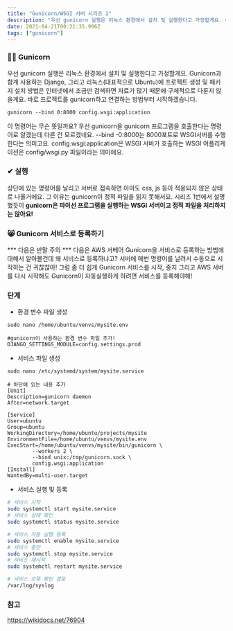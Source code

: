 ```yaml
---
title: "Gunicorn/WSGI 서버 시리즈 2"
description: "우선 gunicorn 실행은 리눅스 환경에서 설치 및 실행한다고 가정할게요. Gunicorn과 함계 사용하는 Django, 그리고 리눅스(대표적으로 Ubuntu)에 프로젝트 생성 및 패키지 설치 방법은 인터넷에서 조금만 검색하면 자료가 많기 때문에 구체적으로 다룬지 않"
date: 2021-04-21T00:21:35.996Z
tags: ["gunicorn"]
---
```

### 🤷‍♀️ Gunicorn
우선 gunicorn 실행은 리눅스 환경에서 설치 및 실행한다고 가정할게요. Gunicorn과 함계 사용하는 Django, 그리고 리눅스(대표적으로 Ubuntu)에 프로젝트 생성 및 패키지 설치 방법은 인터넷에서 조금만 검색하면 자료가 많기 때문에 구체적으로 다룬지 않을게요. 바로 프로젝트를 gunicorn하고 연결하는 방법부터 시작하겠습니다. 
```
gunicorn --bind 0:8000 config.wsgi:application 
```
이 명령어는 무슨 뜻일까요?
우선 gunicorn을 gunicorn 프로그램을 호출한다는 명령어로 알겠는데 다른 건 모르겠네요. 
--bind -0:8000는 8000포트로 WSGI서버를 수행한다는 의미고요.
config.wsgi:application은 WSGI 서버가 호출하는 WSGI 어플리케이션은 config/wsgi.py 파일이라는 의미에요.

### ✔ 실행
상단에 있는 명령어를 날리고 서버로 접속하면 아마도 css, js 등이 적용되지 않은 상태로 나올거에요. 그 이유는 gunicorn이 정적 파일을 읽지 못해서요. 시리즈 1번에서 설명했듯이 **gunicorn은 파이선 프로그램을 실행하는 WSGI 서버이고 정적 파일을 처리하지는 않아요!**


### 😸 Gunicorn 서비스로 등록하기
*** 다음은 반말 주의 ***
다음은 AWS 서베어 Gunicorn을 서비스로 등록하는 방법에 대해서 알아볼건데 왜 서비스로 등록하냐고? 서버에 매번 명령어를 날려서 수동으로 시작하는 건 귀찮찮아! 그럼 좀 더 쉽게 Gunicorn 서비스를 시작, 중지 그리고 AWS 서버를 다시 시작해도 Gunicorn이 자동실행하게 하려면 서비스를 등록해야해!

### 단계
- 환경 변수 파일 생성
```
sudo nano /home/ubuntu/venvs/mysite.env

#gunicorn이 사용하는 환경 변수 파일 추가!
DJANGO_SETTINGS_MODULE=config.settings.prod

```
- 서비스 파일 생성
```
sudo nano /etc/systemd/system/mysite.service

# 하단에 있는 내용 추가
[Unit]
Description=gunicorn daemon
After=network.target

[Service]
User=ubuntu
Group=ubuntu
WorkingDirectory=/home/ubuntu/projects/mysite
EnvironmentFile=/home/ubuntu/venvs/mysite.env
ExecStart=/home/ubuntu/venvs/mysite/bin/gunicorn \
        --workers 2 \
        --bind unix:/tmp/gunicorn.sock \
        config.wsgi:application
[Install]
WantedBy=multi-user.target
```
- 서비스 실행 및 등록
```bash
# 서비스 시작
sudo systemctl start mysite.service
# 서비스 상태 확인
sudo systemctl status mysite.service

# 서비스 자동 실행 등록
sudo systemctl enable mysite.service
# 서비스 중단
sudo systemctl stop mysite.service
# 서비스 재시작
sudo systemctl restart mysite.service

# 서비스 오류 확인 경로
/var/log/syslog
```



### 참고
https://wikidocs.net/76904

